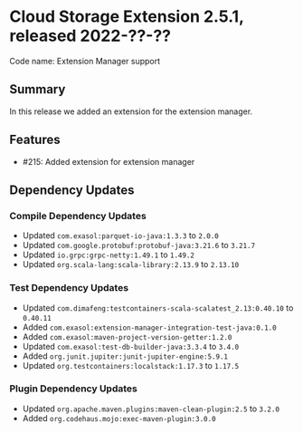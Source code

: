 # Cloud Storage Extension 2.5.1, released 2022-??-??

Code name: Extension Manager support

## Summary

In this release we added an extension for the extension manager.

## Features

* #215: Added extension for extension manager

## Dependency Updates

### Compile Dependency Updates

* Updated `com.exasol:parquet-io-java:1.3.3` to `2.0.0`
* Updated `com.google.protobuf:protobuf-java:3.21.6` to `3.21.7`
* Updated `io.grpc:grpc-netty:1.49.1` to `1.49.2`
* Updated `org.scala-lang:scala-library:2.13.9` to `2.13.10`

### Test Dependency Updates

* Updated `com.dimafeng:testcontainers-scala-scalatest_2.13:0.40.10` to `0.40.11`
* Added `com.exasol:extension-manager-integration-test-java:0.1.0`
* Added `com.exasol:maven-project-version-getter:1.2.0`
* Updated `com.exasol:test-db-builder-java:3.3.4` to `3.4.0`
* Added `org.junit.jupiter:junit-jupiter-engine:5.9.1`
* Updated `org.testcontainers:localstack:1.17.3` to `1.17.5`

### Plugin Dependency Updates

* Updated `org.apache.maven.plugins:maven-clean-plugin:2.5` to `3.2.0`
* Added `org.codehaus.mojo:exec-maven-plugin:3.0.0`
